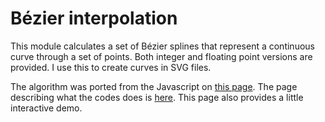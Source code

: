 # B&eacute;zier interpolation

This module calculates a set of B&eacute;zier splines that represent a continuous curve
through a set of points.  Both integer and floating point versions are provided.
I use this to create curves in SVG files.

The algorithm was ported from the Javascript on
[this page](https://www.particleincell.com/wp-content/uploads/2012/06/bezier-spline.js).
The page describing what the codes does is
[here](https://www.particleincell.com/2012/bezier-splines/).  This page also
provides a little interactive demo.
